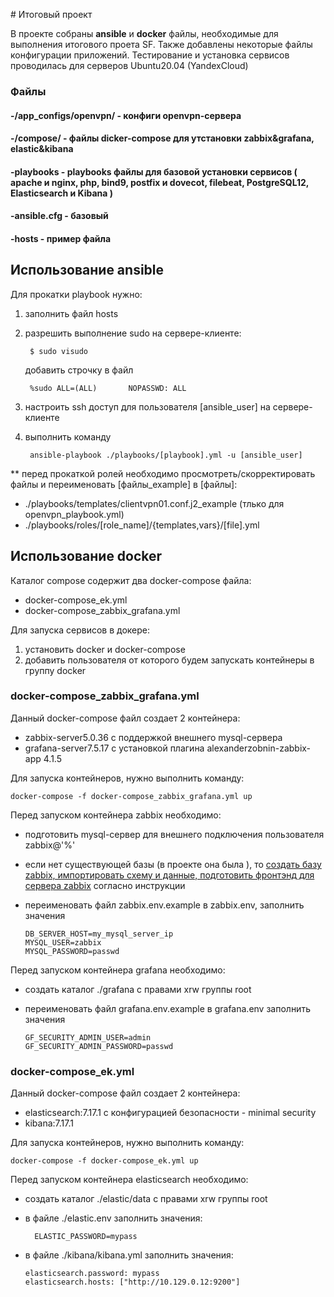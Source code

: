 ﻿﻿# Итоговый проект

В проекте собраны **ansible** и **docker** файлы, необходимые для выполнения итогового проета SF. Также добавлены некоторые файлы конфигурации приложений.
Тестирование и установка сервисов проводилась для серверов Ubuntu20.04 (YandexCloud)

### Файлы
#### -/app_configs/openvpn/ - конфиги openvpn-сервера
#### -/compose/ - файлы dicker-compose для утстановки zabbix&grafana, elastic&kibana
#### -playbooks - playbooks файлы для базовой установки  сервисов ( apache и nginx, php, bind9, postfix и dovecot, filebeat, PostgreSQL12, Elasticsearch и Kibana )
#### -ansible.cfg - базовый 
#### -hosts - пример файла

## Использование ansible
Для прокатки playbook нужно:
1) заполнить файл hosts
2) разрешить выполнение sudo на сервере-клиенте: 
				
		$ sudo visudo
	добавить строчку в файл

		%sudo ALL=(ALL)       NOPASSWD: ALL
3) настроить ssh доступ для пользователя  [ansible_user] на сервере-клиенте
4) выполнить команду 

		ansible-playbook ./playbooks/[playbook].yml -u [ansible_user]

** перед прокаткой ролей необходимо просмотреть/скорректировать файлы и переименовать [файлы_example] в [файлы]:
 - ./playbooks/templates/clientvpn01.conf.j2_example (тлько для openvpn_playbook.yml)
 - ./playbooks/roles/[role_name]/{templates,vars}/[file].yml


## Использование docker
Каталог compose содержит два  docker-compose файла:
- docker-compose_ek.yml
- docker-compose_zabbix_grafana.yml

Для запуска сервисов в докере: 
1) установить docker и docker-compose
2) добавить пользователя от которого будем запускать контейнеры в группу docker

### docker-compose_zabbix_grafana.yml
Данный docker-compose файл создает 2 контейнера: 
- zabbix-server5.0.36 с поддержкой внешнего mysql-сервера
- grafana-server7.5.17 с установкой плагина alexanderzobnin-zabbix-app 4.1.5

Для запуска контейнеров, нужно выполнить команду: 

	docker-compose -f docker-compose_zabbix_grafana.yml up

Перед запуском контейнера zabbix необходимо:
- подготовить mysql-сервер для внешнего подключения пользователя zabbix@'%' 
- если нет существующей базы (в проекте она была ), то  [создать базу zabbix,  импортировать схему и данные, подготовить фронтэнд для сервера zabbix](https://www.zabbix.com/download?zabbix=5.0&os_distribution=ubuntu&os_version=20.04&components=server_frontend_agent&db=mysql&ws=apache) согласно инструкции
- переименовать файл zabbix.env.example в zabbix.env, заполнить значения 

      DB_SERVER_HOST=my_mysql_server_ip
	  MYSQL_USER=zabbix
	  MYSQL_PASSWORD=passwd

Перед запуском контейнера grafana необходимо:
- создать каталог ./grafana с правами xrw группы root
- переименовать файл grafana.env.example в grafana.env заполнить значения

      GF_SECURITY_ADMIN_USER=admin
	  GF_SECURITY_ADMIN_PASSWORD=passwd

### docker-compose_ek.yml
Данный docker-compose файл создает 2 контейнера: 
- elasticsearch:7.17.1 с конфигурацией безопасности - minimal security
- kibana:7.17.1

Для запуска контейнеров, нужно выполнить команду:

	docker-compose -f docker-compose_ek.yml up

Перед запуском контейнера elasticsearch необходимо: 
- создать каталог ./elastic/data с правами xrw группы root
- в файле ./elastic.env заполнить значения:
 
		ELASTIC_PASSWORD=mypass
- в файле ./kibana/kibana.yml заполнить значения:

      elasticsearch.password: mypass
      elasticsearch.hosts: ["http://10.129.0.12:9200"]

```
